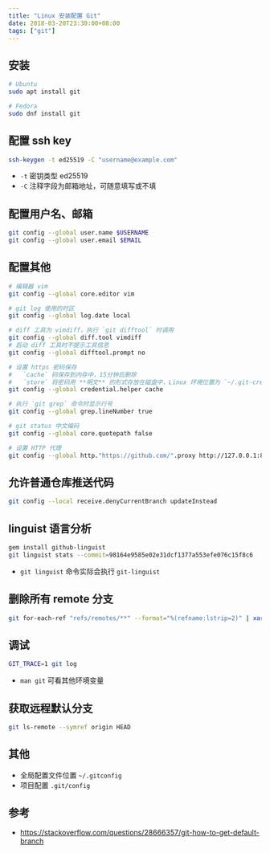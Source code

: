 ```yaml
---
title: "Linux 安装配置 Git"
date: 2018-03-20T23:30:00+08:00
tags: ["git"]
---
```


## 安装

```bash
# Ubuntu
sudo apt install git

# Fedora
sudo dnf install git
```

## 配置 ssh key

```bash
ssh-keygen -t ed25519 -C "username@example.com"
```
- `-t` 密钥类型 ed25519
- `-C` 注释字段为邮箱地址，可随意填写或不填

## 配置用户名、邮箱

```bash
git config --global user.name $USERNAME
git config --global user.email $EMAIL
```

## 配置其他

```bash
# 编辑器 vim
git config --global core.editor vim

# git log 使用的时区
git config --global log.date local

# diff 工具为 vimdiff，执行 `git difftool` 时调用
git config --global diff.tool vimdiff
# 启动 diff 工具时不提示工具信息
git config --global difftool.prompt no

# 设置 https 密码保存
#   `cache` 码保存到内存中，15分钟后删除
#   `store` 将密码用 **明文** 的形式存放在磁盘中，Linux 环境位置为 `~/.git-credentials`
git config --global credential.helper cache

# 执行 `git grep` 命令时显示行号
git config --global grep.lineNumber true

# git status 中文编码
git config --global core.quotepath false

# 设置 HTTP 代理
git config --global http."https://github.com/".proxy http://127.0.0.1:8118
```


## 允许普通仓库推送代码

```bash
git config --local receive.denyCurrentBranch updateInstead
```

## linguist 语言分析

```bash
gem install github-linguist
git linguist stats --commit=98164e9585e02e31dcf1377a553efe076c15f8c6
```
- `git linguist` 命令实际会执行 `git-linguist`

## 删除所有 remote 分支

```bash
git for-each-ref "refs/remotes/**" --format="%(refname:lstrip=2)" | xargs git branch -d -r
```

## 调试

```bash
GIT_TRACE=1 git log
```

- `man git` 可看其他环境变量

## 获取远程默认分支

```bash
git ls-remote --symref origin HEAD
```
## 其他

- 全局配置文件位置 `~/.gitconfig`
- 项目配置 `.git/config`

## 参考

- https://stackoverflow.com/questions/28666357/git-how-to-get-default-branch
